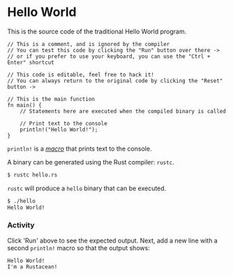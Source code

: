 # Hello World

This is the source code of the traditional Hello World program.

```rust,editable
// This is a comment, and is ignored by the compiler
// You can test this code by clicking the "Run" button over there ->
// or if you prefer to use your keyboard, you can use the "Ctrl + Enter" shortcut

// This code is editable, feel free to hack it!
// You can always return to the original code by clicking the "Reset" button ->

// This is the main function
fn main() {
    // Statements here are executed when the compiled binary is called

    // Print text to the console
    println!("Hello World!");
}
```

`println!` is a [*macro*][macros] that prints text to the
console.

A binary can be generated using the Rust compiler: `rustc`.

```bash
$ rustc hello.rs
```

`rustc` will produce a `hello` binary that can be executed.

```bash
$ ./hello
Hello World!
```

### Activity

Click 'Run' above to see the expected output. Next, add a new
line with a second `println!` macro so that the output
shows:

```text
Hello World!
I'm a Rustacean!
```

[macros]: macros.html
